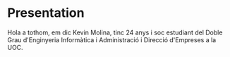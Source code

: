 # Presentation
Hola a tothom, em dic Kevin Molina, tinc 24 anys i soc estudiant del Doble Grau d'Enginyeria Informàtica i Administració i Direcció d'Empreses a la UOC.
